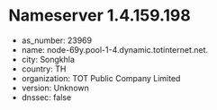 # Nameserver 1.4.159.198

* as_number: 23969
* name: node-69y.pool-1-4.dynamic.totinternet.net.
* city: Songkhla
* country: TH
* organization: TOT Public Company Limited
* version: Unknown
* dnssec: false
